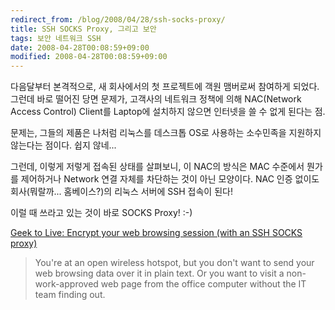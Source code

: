 ```yaml
---
redirect_from: /blog/2008/04/28/ssh-socks-proxy/
title: SSH SOCKS Proxy, 그리고 보안
tags: 보안 네트워크 SSH
date: 2008-04-28T00:08:59+09:00
modified: 2008-04-28T00:08:59+09:00
---
```

다음달부터 본격적으로, 새 회사에서의 첫 프로젝트에 객원 맴버로써
참여하게 되었다. 그런데 바로 떨어진 당면 문제가, 고객사의 네트워크
정책에 의해 NAC(Network Access Control) Client를 Laptop에 설치하지
않으면 인터넷을 쓸 수 없게 된다는 점.

문제는, 그들의 제품은 나처럼 리눅스를 데스크톱 OS로 사용하는
소수민족을 지원하지 않는다는 점이다. 쉽지 않네...

그런데, 이렇게 저렇게 접속된 상태를 살펴보니, 이 NAC의 방식은
MAC 수준에서 뭔가를 제어하거나 Network 연결 자체를 차단하는 것이
아닌 모양이다. NAC 인증 없이도 회사(뭐랄까... 홈베이스?)의 리눅스
서버에 SSH 접속이 된다!

이럴 때 쓰라고 있는 것이 바로 SOCKS Proxy! :-)
  
[Geek to Live: Encrypt your web browsing session (with an SSH SOCKS proxy)](http://lifehacker.com/software/ssh/geek-to-live--encrypt-your-web-browsing-session-with-an-ssh-socks-proxy-237227.php)

> You're at an open wireless hotspot, but you don't want to send your web browsing data over it in plain text. Or you want to visit a non-work-approved web page from the office computer without the IT team finding out.
